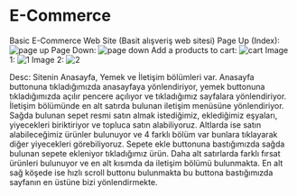 # E-Commerce
Basic E-Commerce Web Site (Basit alışveriş web sitesi)
Page Up (Index):
![page up](https://user-images.githubusercontent.com/40443383/188704145-1500efa3-b865-44e1-a85a-3d7f3d4661ca.png)
Page Down:
![page down](https://user-images.githubusercontent.com/40443383/188704149-36cdb679-4136-4ecf-8007-65fc081dd409.png)
Add a products to cart:
![cart](https://user-images.githubusercontent.com/40443383/188704141-030b24d1-5e52-4e55-8fec-9a30e04187a8.png)
Image 1:
![1](https://user-images.githubusercontent.com/40443383/188704651-7014d072-4d1e-414d-9ec1-a9074c27e07a.png)
Image 2:
![2](https://user-images.githubusercontent.com/40443383/188704652-5f2a84ac-d6fa-4c28-9dcc-89e1aa47348a.png)

Desc: Sitenin Anasayfa, Yemek ve İletişim bölümleri var. Anasayfa buttonuna tıkladığımızda anasayfaya yönlendiriyor, yemek buttonuna tıkladığımızda açılır pencere açılıyor ve tıkladığımız sayfalara yönlendiriyor. İletişim bölümünde en alt satırda bulunan iletişim menüsüne yönlendiriyor. Sağda bulunan sepet resmi satın almak istediğimiz, eklediğimiz eşyaları, yiyecekleri biriktiriyor ve topluca satın alabiliyoruz. Altlarda ise satın alabileceğimiz ürünler bulunuyor ve 4 farklı bölüm var bunlara tıklayarak diğer yiyecekleri görebiliyoruz. Sepete ekle buttonuna bastığımızda sağda bulunan sepete ekleniyor tıkladığımız ürün. Daha alt satırlarda farklı fırsat ürünleri bulunuyor ve en alt kısımda da iletişim bölümü  bulunmakta. En alt sağ köşede ise hızlı scroll buttonu bulunmakta bu buttona bastığımızda sayfanın en üstüne bizi yönlendirmekte.
